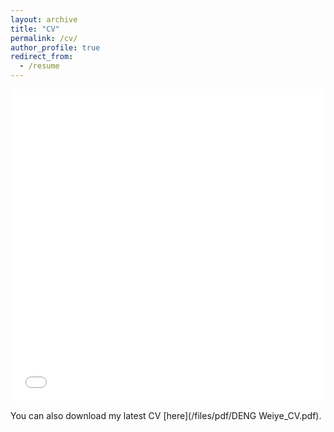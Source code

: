 ```yaml
---
layout: archive
title: "CV"
permalink: /cv/
author_profile: true
redirect_from: 
  - /resume
---
```


<iframe src="/files/pdf/DENG Weiye_CV.pdf" width="100%" height="500" frameborder="no" border="0" marginwidth="0" marginheight="0"></iframe>

You can also download my latest CV [here](/files/pdf/DENG Weiye_CV.pdf).
